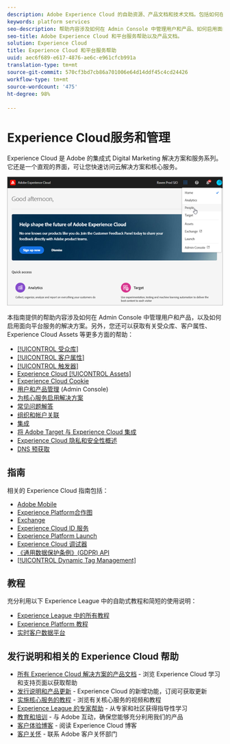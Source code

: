 ```yaml
---
description: Adobe Experience Cloud 的自助资源、产品文档和技术文档。包括如何在 Admin Console 中管理用户和产品、如何启用面向平台服务的解决方案，并且提供有关受众库、客户属性和 Experience Cloud Assets 等更多方面的帮助。
keywords: platform services
seo-description: 帮助内容涉及如何在 Admin Console 中管理用户和产品、如何启用面向平台服务的解决方案，并且提供有关受众库、客户属性和 Experience Cloud Assets 等更多方面的帮助。
seo-title: Adobe Experience Cloud 和平台服务帮助以及产品文档。
solution: Experience Cloud
title: Experience Cloud 和平台服务帮助
uuid: aec6f689-e617-4876-ae6c-e961cfcb991a
translation-type: tm+mt
source-git-commit: 570cf3bd7cb86a701006e64d14ddf45c4cd24426
workflow-type: tm+mt
source-wordcount: '475'
ht-degree: 98%

---
```



# Experience Cloud服务和管理

Experience Cloud 是 Adobe 的集成式 Digital Marketing 解决方案和服务系列。它还是一个直观的界面，可让您快速访问云解决方案和核心服务。

![Experience Cloud](assets/cloud-pulldown.png)

本指南提供的帮助内容涉及如何在 Admin Console 中管理用户和产品，以及如何启用面向平台服务的解决方案。另外，您还可以获取有关受众库、客户属性、Experience Cloud Assets 等更多方面的帮助：

* [[!UICONTROL 受众库]](audience-library/audience-library.md)
* [[!UICONTROL 客户属性]](attributes/attributes.md)
* [[!UICONTROL 触发器]](activation/triggers.md)
* [Experience Cloud [!UICONTROL Assets]](experience-cloud-assets/experience-cloud-assets.md)
* [Experience Cloud Cookie](cookies/cookies-privacy.md)
* [用户和产品管理](admin-getting-started/admin-getting-started.md) (Admin Console)
* [为核心服务启用解决方案](core-services/core-services.md)
* [常见问题解答](admin-getting-started/admin-getting-started.md)
* [组织和帐户关联](admin-getting-started/organizations.md)
* [集成](marketing-cloud-integrations.md)
* [将 Adobe Target 与 Experience Cloud 集成](https://docs.adobe.com/content/help/zh-Hans/target/using/integrate/a4t/a4t.html)
* [Experience Cloud 隐私和安全性概述](assets/Adobe-Marketing-Cloud-Privacy-and-Security-Overview.pdf)
* [DNS 预获取](admin-getting-started/admin-getting-started.md#concept_6BC8C6856E3644F8956D7AD0A96383B7)

## 指南

相关的 Experience Cloud 指南包括：

* [Adobe Mobile](https://docs.adobe.com/content/help/zh-Hans/mobile-services/using/home.html)
* [Experience Platform合作图](https://docs.adobe.com/content/help/zh-Hans/device-co-op/using/home.html)
* [Exchange](https://experiencecloud.adobeexchange.com/)
* [Experience Cloud ID 服务](https://docs.adobe.com/content/help/zh-Hans/id-service/using/home.html)
* [Experience Platform Launch](https://docs.adobelaunch.com/)
* [Experience Cloud 调试器](https://docs.adobe.com/content/help/zh-Hans/debugger/using/experience-cloud-debugger.html)
* [《通用数据保护条例》(GDPR) API](https://www.adobe.io/apis/experiencecloud/gdpr.html)
* [[!UICONTROL Dynamic Tag Management]](https://docs.adobe.com/content/help/zh-Hans/dtm/using/dtm-home.translate.html)

## 教程

充分利用以下 Experience League 中的自助式教程和简短的使用说明：

* [Experience League 中的所有教程](https://experienceleague.corp.adobe.com/?lang=zh-Hans#quick-how-tos)
* [Experience Platform 教程](https://experienceleague.corp.adobe.com/docs/core-services-learn/tutorials/overview.html?lang=zh-Hans)
* [实时客户数据平台](https://experienceleague.corp.adobe.com/docs/platform-learn/tutorials/rtcdp/understanding-the-real-time-customer-data-platform.html?lang=zh-Hans)

## 发行说明和相关的 Experience Cloud 帮助

* [所有 Experience Cloud 解决方案的产品文档](https://docs.adobe.com/content/help/zh-Hans/experience-cloud/user-guides/home.html) - 浏览 Experience Cloud 学习和支持页面以获取帮助
* [发行说明和产品更新](https://docs.adobe.com/content/help/zh-Hans/release-notes/experience-cloud/current.html) - Experience Cloud 的新增功能，订阅可获取更新
* [实施核心服务的教程](https://docs.adobe.com/content/help/en/core-services-learn/tutorials/overview.html) - 浏览有关核心服务的视频和教程
* [Experience League 的专家帮助](https://landing.adobe.com/experience-league/) - 从专家和社区获得指导性学习
* [教育和培训](https://helpx.adobe.com/cn/learning.html?promoid=KAUDK) - 与 Adobe 互动，确保您能够充分利用我们的产品
* [客户体验博客](https://theblog.adobe.com/customer-experience/) - 阅读 Experience Cloud 博客
* [客户关怀](https://helpx.adobe.com/cn/contact/enterprise-support.ec.html) - 联系 Adobe 客户关怀部门
